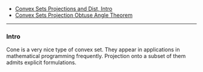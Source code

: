 - [Convex Sets Projections and Dist, Intro](../Background/Convex%20Sets%20Projections%20and%20Dist,%20Intro.md)
- [Convex Sets Projection Obtuse Angle Theorem](../CVX%20Geometry/Convex%20Sets%20Projection%20Obtuse%20Angle%20Theorem.md)

---
### **Intro**

Cone is a very nice type of convex set. 
They appear in applications in mathematical programming frequently. 
Projection onto a subset of them admits explicit formulations. 


